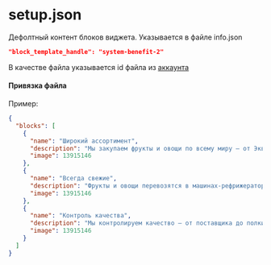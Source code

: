 # setup.json

Дефолтный контент блоков виджета. Указывается в файле info.json

```JSON
"block_template_handle": "system-benefit-2"
```
В качестве файла указывается id файла из <a target="_blank" href="http://file-store.myinsales.ru/">аккаунта</a>

#### Привязка файла




Пример:
```JSON
{
  "blocks": [
    {
      "name": "Широкий ассортимент",
      "description": "Мы закупаем фрукты и овощи по всему миру – от Эквадора до Китая. Более 400 сортов овощей и фруктов представлены на наших прилавках.",
      "image": 13915146
    },
    {
      "name": "Всегда свежие",
      "description": "Фрукты и овощи перевозятся в машинах-рефрижераторах с разными режимами температуры. Мы знаем, сколько градусов внутри каждого плода!",
      "image": 13915146
    },
    {
      "name": "Контроль качества",
      "description": "Мы контролируем качество – от поставщика до полки. Для хранения мы используем самое современное оборудование.",
      "image": 13915146
    }
  ]
}
```

